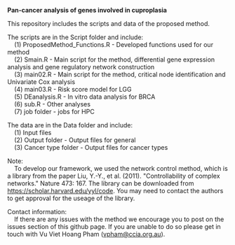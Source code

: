 <b>Pan-cancer analysis of genes involved in cuproplasia</b>

This repository includes the scripts and data of the proposed method.

The scripts are in the Script folder and include:</br>
    &nbsp;&nbsp;&nbsp;&nbsp;(1) ProposedMethod_Functions.R - Developed functions used for our method</br>
    &nbsp;&nbsp;&nbsp;&nbsp;(2) Smain.R - Main script for the method, differential gene expression analysis and gene regulatory network construction</br>
    &nbsp;&nbsp;&nbsp;&nbsp;(3) main02.R - Main script for the method, critical node identification and Univariate Cox analysis</br>
    &nbsp;&nbsp;&nbsp;&nbsp;(4) main03.R - Risk score model for LGG</br>
    &nbsp;&nbsp;&nbsp;&nbsp;(5) DEanalysis.R - In vitro data analysis for BRCA</br>
    &nbsp;&nbsp;&nbsp;&nbsp;(6) sub.R - Other analyses</br>
    &nbsp;&nbsp;&nbsp;&nbsp;(7) job folder - jobs for HPC
    
The data are in the Data folder and include:</br>
    &nbsp;&nbsp;&nbsp;&nbsp;(1) Input files</br>
    &nbsp;&nbsp;&nbsp;&nbsp;(2) Output folder - Output files for general</br>
    &nbsp;&nbsp;&nbsp;&nbsp;(3) Cancer type folder - Output files for cancer types
    
Note:</br>
    &nbsp;&nbsp;&nbsp;&nbsp;To develop our framework, we used the network control method, which is a library from the paper Liu, Y.-Y., et al. (2011). "Controllability of complex networks." Nature 473: 167. The library can be downloaded from https://scholar.harvard.edu/yyl/code. You may need to contact the authors to get approval for the useage of the library.

Contact information:</br>
    &nbsp;&nbsp;&nbsp;&nbsp;If there are any issues with the method we encourage you to post on the issues section of this github page. If you are unable to do so please get in touch with Vu Viet Hoang Pham (vpham@ccia.org.au).
